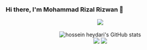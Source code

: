 <!--
**MohdRizal/MohdRizal** is a ✨ _special_ ✨ repository because its `README.md` (this file) appears on your GitHub profile.

Here are some ideas to get you started:

- 🔭 I’m currently working on ...
- 🌱 I’m currently learning ...
- 👯 I’m looking to collaborate on ...
- 🤔 I’m looking for help with ...
- 💬 Ask me about ...
- 📫 How to reach me: ...
- 😄 Pronouns: ...
- ⚡ Fun fact: ...
-->

### Hi there, I'm Mohammad Rizal Rizwan 👋
<p align="center"><img src="https://www.codewars.com/users/MohdRizal/badges/large"/><br /><br />
  <img src="https://github-readme-stats.vercel.app/api?username=mohdrizal&show_icons=true&include_all_commits=true&theme=monokai" alt="hossein heydari's GitHub stats" /><br />
  <img src="https://github-readme-streak-stats.herokuapp.com/?user=mohdrizal&theme=monokai"/>
  <img src="https://github-readme-stats.vercel.app/api/top-langs/?username=mohdrizal&layout=compact&theme=monokai&langs_count=12"/><br />
</p>
